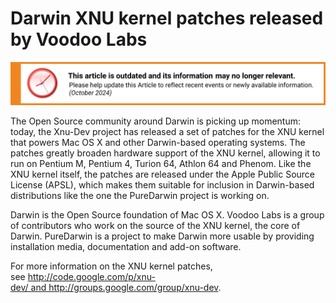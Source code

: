 # Darwin XNU kernel patches released by Voodoo Labs

![This article is outdated and its information and may no longer relevant.](/img/notice/article-oudated-oct2024.svg)


The Open Source community around Darwin is picking up momentum: today, the Xnu-Dev project has released a set of patches for the XNU kernel that powers Mac OS X and other Darwin-based operating systems. The patches greatly broaden hardware support of the XNU kernel, allowing it to run on Pentium M, Pentium 4, Turion 64, Athlon 64 and Phenom. Like the XNU kernel itself, the patches are released under the Apple Public Source License (APSL), which makes them suitable for inclusion in Darwin-based distributions like the one the PureDarwin project is working on.

Darwin is the Open Source foundation of Mac OS X. Voodoo Labs is a group of contributors who work on the source of the XNU kernel, the core of Darwin. PureDarwin is a project to make Darwin more usable by providing installation media, documentation and add-on software. 

For more information on the XNU kernel patches, see http://code.google.com/p/xnu-dev/ and http://groups.google.com/group/xnu-dev.
